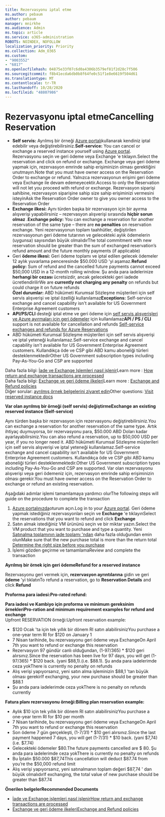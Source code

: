 ```yaml
---
title: Rezervasyonu iptal etme
ms.author: pebaum
author: pebaum
manager: mnirkhe
ms.audience: Admin
ms.topic: article
ms.service: o365-administration
ROBOTS: NOINDEX, NOFOLLOW
localization_priority: Priority
ms.collection: Adm_O365
ms.custom:
- "9003552"
- "6817"
ms.openlocfilehash: 04875e33f07c6d0a4306b3579ef81f2d28c7f506
ms.sourcegitcommit: f8b41ecda6db0b8f64fe0c51f1e8e6619f504d61
ms.translationtype: MT
ms.contentlocale: tr-TR
ms.lasthandoff: 10/28/2020
ms.locfileid: "48807986"
---
```

# <a name="cancelling-reservation"></a><span data-ttu-id="d9628-102">Rezervasyonu iptal etme</span><span class="sxs-lookup"><span data-stu-id="d9628-102">Cancelling Reservation</span></span>

- <span data-ttu-id="d9628-103">**Self servis:** Ayrılmış bir örneği [Azure portalı](https://portal.azure.com/#blade/Microsoft_Azure_Reservations/ReservationsBrowseBlade)kullanarak kendiniz iptal edebilir veya değiştirebilirsiniz.</span><span class="sxs-lookup"><span data-stu-id="d9628-103">**Self-service:** You can cancel or exchange a reserved instance yourself using [Azure portal](https://portal.azure.com/#blade/Microsoft_Azure_Reservations/ReservationsBrowseBlade).</span></span> <span data-ttu-id="d9628-104">Rezervasyonu seçin ve geri ödeme veya Exchange 'e tıklayın.</span><span class="sxs-lookup"><span data-stu-id="d9628-104">Select the reservation and click on refund or exchange.</span></span> <span data-ttu-id="d9628-105">Exchange veya geri ödeme yapmak için, rezervasyon emrinde sahip erişiminizin olması gerektiğini unutmayın.</span><span class="sxs-lookup"><span data-stu-id="d9628-105">Note that you must have owner access on the Reservation Order to exchange or refund.</span></span> <span data-ttu-id="d9628-106">Yalnızca rezervasyonun erişimi geri ödeme veya Exchange ile devam edemeyecektir.</span><span class="sxs-lookup"><span data-stu-id="d9628-106">Access to only the Reservation will not let you proceed with refund or exchange.</span></span> <span data-ttu-id="d9628-107">Rezervasyon siparişi sahibine, rezervasyon siparişine sahip size sahip erişiminizi vermesini isteyin</span><span class="sxs-lookup"><span data-stu-id="d9628-107">Ask the Reservation Order owner to give you owner access to the Reservation Order</span></span>
- <span data-ttu-id="d9628-108">**Exchange ilkesi:** Aynı türden başka bir rezervasyon için bir ayırma alışverişi yapabilirsiniz – rezervasyon alışverişi sırasında **hiçbir sorun olmaz** .</span><span class="sxs-lookup"><span data-stu-id="d9628-108">**Exchange policy:** You can exchange a reservation for another reservation of the same type – there are **no penalties** on reservation exchange.</span></span> <span data-ttu-id="d9628-109">Yeni rezervasyonun toplam taahhütler, değiştirilen rezervasyonun geri ödeme tutarının ve gelecekteki aylık ödemelerin (uygunsa) sayısından büyük olmalıdır</span><span class="sxs-lookup"><span data-stu-id="d9628-109">The total commitment with new reservation should be greater than the sum of exchanged reservation’s refund amount and the future monthly payments (if applicable)</span></span>
- <span data-ttu-id="d9628-110">Geri **ödeme ilkesi:** Geri ödeme toplamı ve iptal edilen gelecek ödemeler 12 aylık yuvarlama penceresinde $50.000 USD 'yi aşamaz.</span><span class="sxs-lookup"><span data-stu-id="d9628-110">**Refund policy:** Sum of refund and the cancelled future payments cannot exceed $50,000 USD in a 12-month rolling window.</span></span> <span data-ttu-id="d9628-111">Şu anda para iadelerinize **herhangi bir cezası** ücretsizdir, ancak gelecekteki geri iadede ücretlendirilir</span><span class="sxs-lookup"><span data-stu-id="d9628-111">We are **currently not charging any penalty** on refunds but could charge it on future refunds</span></span>  
    <span data-ttu-id="d9628-112">**Özel durumlar:** ABD hükümeti Kurumsal Sözleşme müşterileri için self servis alışverişi ve iptal özelliği kullanılamaz</span><span class="sxs-lookup"><span data-stu-id="d9628-112">**Exceptions:** Self-service exchange and cancel capability isn't available for US Government Enterprise Agreement customers</span></span>
- <span data-ttu-id="d9628-113">**API/PS/CLI** desteği iptal etme ve geri ödeme için [self servis alışverişleri ve Azure ayırmaları için geri ödemeler](https://docs.microsoft.com/azure/cost-management-billing/reservations/exchange-and-refund-azure-reservations?WT.mc_id=Portal-Microsoft_Azure_Support) için kullanılamaz</span><span class="sxs-lookup"><span data-stu-id="d9628-113">**API / PS / CLI** support is not available for cancellation and refunds [Self-service exchanges and refunds for Azure Reservations](https://docs.microsoft.com/azure/cost-management-billing/reservations/exchange-and-refund-azure-reservations?WT.mc_id=Portal-Microsoft_Azure_Support)</span></span>
- <span data-ttu-id="d9628-114">ABD hükümeti Kurumsal Sözleşme müşterileri için self servis alışverişi ve iptal yeteneği kullanılamaz.</span><span class="sxs-lookup"><span data-stu-id="d9628-114">Self-service exchange and cancel capability isn't available for US Government Enterprise Agreement customers.</span></span> <span data-ttu-id="d9628-115">Kullandıkça öde ve CSP gibi ABD kamu aboneliği türleri desteklenmektedir</span><span class="sxs-lookup"><span data-stu-id="d9628-115">Other US Government subscription types including Pay-As-You-Go and CSP are supported</span></span>

<span data-ttu-id="d9628-116">Daha fazla bilgi: [İade ve Exchange Işlemleri nasıl işlenir](https://docs.microsoft.com/azure/billing/billing-azure-reservations-self-service-exchange-and-refund?WT.mc_id=Portal-Microsoft_Azure_Support#how-return-and-exchange-transactions-are-processed)</span><span class="sxs-lookup"><span data-stu-id="d9628-116">Learn more : [How return and exchange transactions are processed](https://docs.microsoft.com/azure/billing/billing-azure-reservations-self-service-exchange-and-refund?WT.mc_id=Portal-Microsoft_Azure_Support#how-return-and-exchange-transactions-are-processed)</span></span>  
<span data-ttu-id="d9628-117">Daha fazla bilgi: [Exchange ve geri ödeme ilkeleri](https://docs.microsoft.com/azure/billing/billing-azure-reservations-self-service-exchange-and-refund?WT.mc_id=Portal-Microsoft_Azure_Support#exchange-policies)</span><span class="sxs-lookup"><span data-stu-id="d9628-117">Learn more : [Exchange and Refund policies](https://docs.microsoft.com/azure/billing/billing-azure-reservations-self-service-exchange-and-refund?WT.mc_id=Portal-Microsoft_Azure_Support#exchange-policies)</span></span>  
<span data-ttu-id="d9628-118">Diğer sorular: [ayrılmış örnek belgelerini ziyaret edin](https://docs.microsoft.com/azure/billing/billing-save-compute-costs-reservations?WT.mc_id=Portal-Microsoft_Azure_Support)</span><span class="sxs-lookup"><span data-stu-id="d9628-118">Other questions: [Visit reserved instance docs](https://docs.microsoft.com/azure/billing/billing-save-compute-costs-reservations?WT.mc_id=Portal-Microsoft_Azure_Support)</span></span>

<span data-ttu-id="d9628-119">**Var olan ayrılmış bir örneği (self servis) değiştirme**</span><span class="sxs-lookup"><span data-stu-id="d9628-119">**Exchange an existing reserved instance (Self-service)**</span></span>

<span data-ttu-id="d9628-120">Aynı türden başka bir rezervasyon için rezervasyonu değiştirebilirsiniz.</span><span class="sxs-lookup"><span data-stu-id="d9628-120">You can exchange a reservation for another reservation of the same type.</span></span> <span data-ttu-id="d9628-121">Artık ihtiyaç duymuyorsa, bir rezervasyonu para, $50.000 ABD Doları kadar ayarlayabilirsiniz.</span><span class="sxs-lookup"><span data-stu-id="d9628-121">You can also refund a reservation, up to $50,000 USD per year, if you no longer need it.</span></span> <span data-ttu-id="d9628-122">ABD hükümeti Kurumsal Sözleşme müşterileri için self servis alışverişi ve iptal yeteneği kullanılamaz.</span><span class="sxs-lookup"><span data-stu-id="d9628-122">Self-service exchange and cancel capability isn't available for US Government Enterprise Agreement customers.</span></span> <span data-ttu-id="d9628-123">Kullandıkça öde ve CSP gibi ABD kamu aboneliği türleri desteklenmektedir.</span><span class="sxs-lookup"><span data-stu-id="d9628-123">Other US Government subscription types including Pay-As-You-Go and CSP are supported.</span></span> <span data-ttu-id="d9628-124">Var olan rezervasyonu alışverişi veya geri ödemeniz için, rezervasyon emrinde sahip erişiminizin olması gerekir.</span><span class="sxs-lookup"><span data-stu-id="d9628-124">You must have owner access on the Reservation Order to exchange or refund an existing reservation.</span></span>

<span data-ttu-id="d9628-125">Aşağıdaki adımlar işlemi tamamlamaya yardımcı olur</span><span class="sxs-lookup"><span data-stu-id="d9628-125">The following steps will guide on the procedure to complete the transaction</span></span>

1. <span data-ttu-id="d9628-126">[Azure portalınızda](https://portal.azure.com/#blade/Microsoft_Azure_Reservations/ReservationsBrowseBlade)oturum açın.</span><span class="sxs-lookup"><span data-stu-id="d9628-126">Log in to your [Azure portal](https://portal.azure.com/#blade/Microsoft_Azure_Reservations/ReservationsBrowseBlade).</span></span> <span data-ttu-id="d9628-127">Geri ödeme yapmak istediğiniz rezervasyonları seçin ve **Exchange** 'e tıklayın</span><span class="sxs-lookup"><span data-stu-id="d9628-127">Select the reservations that you want to refund and click **Exchange**</span></span>
2. <span data-ttu-id="d9628-128">Satın almak istediğiniz VM ürününü seçin ve bir miktar yazın.</span><span class="sxs-lookup"><span data-stu-id="d9628-128">Select the VM product that you want to purchase and type a quantity.</span></span> <span data-ttu-id="d9628-129">Yeni [Satınalma toplamının iade toplamı 'ndan](https://docs.microsoft.com/azure/virtual-machines/windows/prepay-reserved-vm-instances?WT.mc_id=Portal-Microsoft_Azure_Support#determine-the-right-vm-size-before-you-buy) daha fazla olduğundan emin olun</span><span class="sxs-lookup"><span data-stu-id="d9628-129">Make sure that the new purchase total is more than the return total [Determine the right size before you purchase](https://docs.microsoft.com/azure/virtual-machines/windows/prepay-reserved-vm-instances?WT.mc_id=Portal-Microsoft_Azure_Support#determine-the-right-vm-size-before-you-buy)</span></span>
3. <span data-ttu-id="d9628-130">İşlemi gözden geçirme ve tamamlama</span><span class="sxs-lookup"><span data-stu-id="d9628-130">Review and complete the transaction</span></span>

<span data-ttu-id="d9628-131">**Ayrılmış bir örnek için geri ödeme**</span><span class="sxs-lookup"><span data-stu-id="d9628-131">**Refund for a reserved instance**</span></span>

<span data-ttu-id="d9628-132">Rezervasyonu geri vermek için, **rezervasyon ayrıntılarına** gidin ve geri **ödeme** 'yi tıklatın</span><span class="sxs-lookup"><span data-stu-id="d9628-132">To refund a reservation, go to **Reservation Details** and click **Refund**</span></span>

<span data-ttu-id="d9628-133">**Proforma para iadesi:**</span><span class="sxs-lookup"><span data-stu-id="d9628-133">**Pro-rated refund:**</span></span>

<span data-ttu-id="d9628-134">**Para iadesi ve Kambiyo için proforma ve minimum gereksinim örnekleri**</span><span class="sxs-lookup"><span data-stu-id="d9628-134">**Pro-ration and minimum requirement examples for refund and exchange**</span></span>  
<span data-ttu-id="d9628-135">Upfront RESERVATION örneği:</span><span class="sxs-lookup"><span data-stu-id="d9628-135">Upfront reservation example:</span></span>

- <span data-ttu-id="d9628-136">$120 Ocak 'ta için tek yıllık bir dönem RI satın alabilirsiniz</span><span class="sxs-lookup"><span data-stu-id="d9628-136">You purchase a one-year term RI for $120 on January 1</span></span>
- <span data-ttu-id="d9628-137">7 Nisan tarihinde, bu rezervasyonu geri ödeme veya Exchange</span><span class="sxs-lookup"><span data-stu-id="d9628-137">On April 7th you want to refund or exchange this reservation</span></span>
- <span data-ttu-id="d9628-138">Rezervasyon 97 gündür canlı olduğundan, (1-97/365) \* $120 geri alırsınız.</span><span class="sxs-lookup"><span data-stu-id="d9628-138">Since the reservation has been live for 97 days, you will get (1-97/365) \* $120 back.</span></span> <span data-ttu-id="d9628-139">(yani $88,1).</span><span class="sxs-lookup"><span data-stu-id="d9628-139">(i.e. $88.1).</span></span> <span data-ttu-id="d9628-140">Şu anda para iadelerimde ceza yok</span><span class="sxs-lookup"><span data-stu-id="d9628-140">There is currently no penalty on refunds</span></span>
- <span data-ttu-id="d9628-141">Alış verişi yapıyorsanız, yeni satın alma işleminizin $88,1 'tan büyük olması gerekir</span><span class="sxs-lookup"><span data-stu-id="d9628-141">If exchanging, your new purchase should be greater than $88.1</span></span>
- <span data-ttu-id="d9628-142">Şu anda para iadelerimde ceza yok</span><span class="sxs-lookup"><span data-stu-id="d9628-142">There is no penalty on refunds currently</span></span>

<span data-ttu-id="d9628-143">**Fatura planı rezervasyonu örneği:**</span><span class="sxs-lookup"><span data-stu-id="d9628-143">**Billing plan reservation example:**</span></span>

- <span data-ttu-id="d9628-144">Aylık $10 için tek yıllık bir dönem RI satın alabilirsiniz</span><span class="sxs-lookup"><span data-stu-id="d9628-144">You purchase a one-year term RI for $10 per month</span></span>
- <span data-ttu-id="d9628-145">7 Nisan tarihinde, bu rezervasyonu geri ödeme veya Exchange</span><span class="sxs-lookup"><span data-stu-id="d9628-145">On April 7th you want to refund or exchange this reservation</span></span>
- <span data-ttu-id="d9628-146">Son ödeme 7 gün gerçekleşti, (1-7/31) \* $10 geri alırsınız.</span><span class="sxs-lookup"><span data-stu-id="d9628-146">Since the last payment happened 7 days, you will get (1-7/31) \* $10 back.</span></span> <span data-ttu-id="d9628-147">(yani $7,74)</span><span class="sxs-lookup"><span data-stu-id="d9628-147">(i.e. $7.74)</span></span>
- <span data-ttu-id="d9628-148">Gelecekteki ödemeler $80.</span><span class="sxs-lookup"><span data-stu-id="d9628-148">The future payments cancelled are $ 80.</span></span> <span data-ttu-id="d9628-149">Şu anda para iadelerimde ceza yok</span><span class="sxs-lookup"><span data-stu-id="d9628-149">There is currently no penalty on refunds</span></span>
- <span data-ttu-id="d9628-150">Bu İptalin $50.000 $87,74</span><span class="sxs-lookup"><span data-stu-id="d9628-150">This cancellation will deduct $87.74 from you’re the $50,000 refund limit</span></span>
- <span data-ttu-id="d9628-151">Alış verişi yapıyorsanız, yeni satınalmanın toplam değeri $87,74 ' dan büyük olmalıdır</span><span class="sxs-lookup"><span data-stu-id="d9628-151">If exchanging, the total value of new purchase should be greater than $87.74</span></span>

<span data-ttu-id="d9628-152">**Önerilen belgeler**</span><span class="sxs-lookup"><span data-stu-id="d9628-152">**Recommended Documents**</span></span>

- [<span data-ttu-id="d9628-153">İade ve Exchange işlemleri nasıl işlenir</span><span class="sxs-lookup"><span data-stu-id="d9628-153">How return and exchange transactions are processed</span></span>](https://docs.microsoft.com/azure/billing/billing-azure-reservations-self-service-exchange-and-refund?WT.mc_id=Portal-Microsoft_Azure_Support#how-return-and-exchange-transactions-are-processed)
- [<span data-ttu-id="d9628-154">Exchange ve geri ödeme ilkeleri</span><span class="sxs-lookup"><span data-stu-id="d9628-154">Exchange and Refund policies</span></span>](https://docs.microsoft.com/azure/billing/billing-azure-reservations-self-service-exchange-and-refund?WT.mc_id=Portal-Microsoft_Azure_Support#exchange-policies)